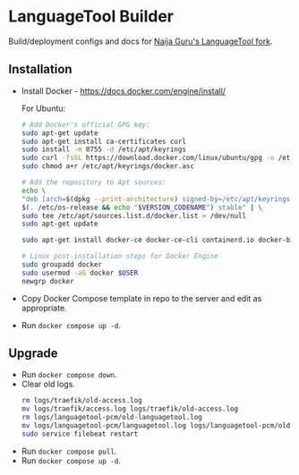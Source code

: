 # LanguageTool Builder
Build/deployment configs and docs for [Naija Guru's LanguageTool fork](https://github.com/Naija-Guru/languagetool).

## Installation
- Install Docker - https://docs.docker.com/engine/install/
    
    For Ubuntu:
    ```sh
    # Add Docker's official GPG key:
    sudo apt-get update
    sudo apt-get install ca-certificates curl
    sudo install -m 0755 -d /etc/apt/keyrings
    sudo curl -fsSL https://download.docker.com/linux/ubuntu/gpg -o /etc/apt/keyrings/docker.asc
    sudo chmod a+r /etc/apt/keyrings/docker.asc

    # Add the repository to Apt sources:
    echo \
    "deb [arch=$(dpkg --print-architecture) signed-by=/etc/apt/keyrings/docker.asc] https://download.docker.com/linux/ubuntu \
    $(. /etc/os-release && echo "$VERSION_CODENAME") stable" | \
    sudo tee /etc/apt/sources.list.d/docker.list > /dev/null
    sudo apt-get update

    sudo apt-get install docker-ce docker-ce-cli containerd.io docker-buildx-plugin docker-compose-plugin

    # Linux post-installation steps for Docker Engine
    sudo groupadd docker
    sudo usermod -aG docker $USER
    newgrp docker
    ```
- Copy Docker Compose template in repo to the server and edit as appropriate.
- Run `docker compose up -d`.

## Upgrade
- Run `docker compose down`.
- Clear old logs.
    ```sh
    rm logs/traefik/old-access.log
    mv logs/traefik/access.log logs/traefik/old-access.log
    rm logs/languagetool-pcm/old-languagetool.log
    mv logs/languagetool-pcm/languagetool.log logs/languagetool-pcm/old-languagetool.log
    sudo service filebeat restart
    ```
- Run `docker compose pull`.
- Run `docker compose up -d`.

